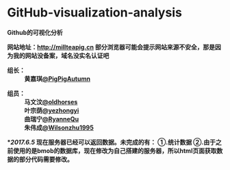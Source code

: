 ﻿# GitHub-visualization-analysis
<b>Github的可视化分析</b><br/>

<b>网站地址：<a>http://millteapig.cn<a/><b/>
<b>部分浏览器可能会提示网站来源不安全，那是因为我的网站没备案，域名没实名认证吧<b/>

<dl>
<dt>组长：</dt>
<dd>黄嘉琪<a href="https://github.com/PigPigAutumn">@PigPigAutumn</a></dd>
</dl>
<dl>
<dt>组员：</dt>
<dd>马文汶<a href="https://github.com/oldhorses">@oldhorses</a></dd>
<dd>叶宗荫<a href="https://github.com/yezhongyi">@yezhongyi</a></dd>
<dd>曲瑞宁<a href="https://github.com/RyanneQu">@RyanneQu</a></dd>
<dd>朱伟成<a href="https://github.com/Wilsonzhu1995">@Wilsonzhu1995</a></dd>
</dl>

<b>******************************2017.6.5*****************************<b/>
<b>现在服务器已经可以返回数据。未完成的有：
①.统计数据 ②.由于之前使用的是bmob的数据库，现在修改为自己搭建的服务器，所以html页面获取数据的部分代码需要修改。
<b/>

